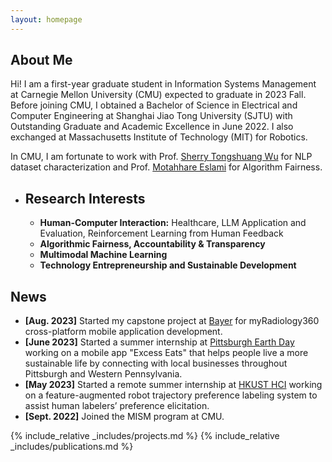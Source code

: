 ```yaml
---
layout: homepage
---
```


## About Me

Hi! I am a first-year graduate student in Information Systems Management at Carnegie Mellon University (CMU) expected to graduate in 2023 Fall. Before joining CMU, I obtained a Bachelor of Science in Electrical and Computer Engineering at Shanghai Jiao Tong University (SJTU) with Outstanding Graduate and Academic Excellence in June 2022. I also exchanged at Massachusetts Institute of Technology (MIT) for Robotics.

In CMU, I am fortunate to work with Prof. [Sherry Tongshuang Wu](https://www.cs.cmu.edu/~sherryw/) for NLP dataset characterization and Prof. [Motahhare Eslami](https://www.hcii.cmu.edu/people/motahhare-eslami) for Algorithm Fairness. 


- ## Research Interests
    - **Human-Computer Interaction:**  Healthcare, LLM Application and Evaluation, Reinforcement Learning from Human Feedback
    - **Algorithmic Fairness, Accountability & Transparency**
    - **Multimodal Machine Learning**
    - **Technology Entrepreneurship and Sustainable Development**

## News

- **[Aug. 2023]** Started my capstone project at [Bayer](https://www.bayer.com/en/) for myRadiology360 cross-platform mobile application development.
- **[June 2023]** Started a summer internship at [Pittsburgh Earth Day](https://pittsburghearthday.org/) working on a mobile app "Excess Eats" that helps people live a more sustainable life by connecting with local businesses throughout Pittsburgh and Western Pennsylvania.
- **[May 2023]** Started a remote summer internship at [HKUST HCI](https://cse.hkust.edu.hk/) working on a feature-augmented robot trajectory preference labeling system to
assist human labelers’ preference elicitation.
- **[Sept. 2022]** Joined the MISM program at CMU.


{% include_relative _includes/projects.md %} 
{% include_relative _includes/publications.md %}

